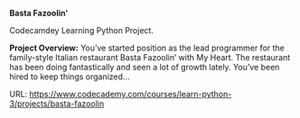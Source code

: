 <b> Basta Fazoolin'</b>

Codecamdey Learning Python Project. <br>

<b> Project Overview:</b> You’ve started position as the lead programmer for the family-style Italian restaurant Basta Fazoolin’ with My Heart. The restaurant has been doing fantastically and seen a lot of growth lately. You’ve been hired to keep things organized...


URL: https://www.codecademy.com/courses/learn-python-3/projects/basta-fazoolin

